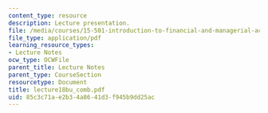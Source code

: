 ```yaml
---
content_type: resource
description: Lecture presentation.
file: /media/courses/15-501-introduction-to-financial-and-managerial-accounting-spring-2004/85c3c71ae2b34a8641d3f945b9dd25ac_lecture18bu_comb.pdf
file_type: application/pdf
learning_resource_types:
- Lecture Notes
ocw_type: OCWFile
parent_title: Lecture Notes
parent_type: CourseSection
resourcetype: Document
title: lecture18bu_comb.pdf
uid: 85c3c71a-e2b3-4a86-41d3-f945b9dd25ac
---
```

